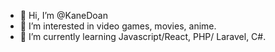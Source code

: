 - 👋 Hi, I’m @KaneDoan
- 👀 I’m interested in video games, movies, anime.
- 🌱 I’m currently learning Javascript/React, PHP/ Laravel, C#.


<!---
KaneDoan/KaneDoan is a ✨ special ✨ repository because its `README.md` (this file) appears on your GitHub profile.
You can click the Preview link to take a look at your changes.
--->
